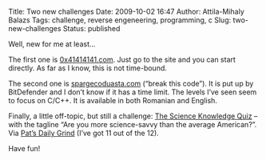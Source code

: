 Title: Two new challenges
Date: 2009-10-02 16:47
Author: Attila-Mihaly Balazs
Tags: challenge, reverse engeneering, programming, c
Slug: two-new-challenges
Status: published

Well, new for me at least...

The first one is [0x41414141.com](http://0x41414141.com/). Just go to
the site and you can start directly. As far as I know, this is not
time-bound.

The second one is [spargecoduasta.com](http://www.spargecoduasta.com/)
(“break this code”). It is put up by BitDefender and I don’t know if it
has a time limit. The levels I’ve seen seem to focus on C/C++. It is
available in both Romanian and English.

Finally, a little off-topic, but still a challenge: [The Science
Knowledge Quiz](http://pewresearch.org/sciencequiz/) – with the tagline
“Are you more science-savvy than the average American?”. Via [Pat’s
Daily Grind](http://padraic2112.wordpress.com/2009/09/22/only-10/) (I’ve
got 11 out of the 12).

Have fun!
